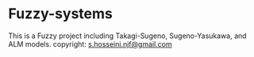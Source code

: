 # Fuzzy-systems
This is a Fuzzy project including Takagi-Sugeno, Sugeno-Yasukawa, and ALM models.
copyright: s.hosseini.njf@gmail.com